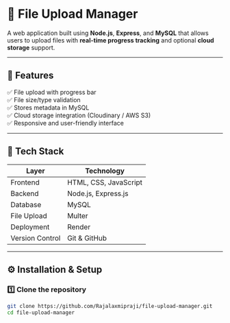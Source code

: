 # 📁 File Upload Manager

A web application built using **Node.js**, **Express**, and **MySQL** that allows users to upload files with **real-time progress tracking** and optional **cloud storage** support.

---

## 🚀 Features

✅ File upload with progress bar  
✅ File size/type validation  
✅ Stores metadata in MySQL  
✅ Cloud storage integration (Cloudinary / AWS S3)  
✅ Responsive and user-friendly interface  

---

## 🧩 Tech Stack

| Layer | Technology |
|--------|-------------|
| Frontend | HTML, CSS, JavaScript |
| Backend | Node.js, Express.js |
| Database | MySQL |
| File Upload | Multer |
| Deployment | Render |
| Version Control | Git & GitHub |

---

## ⚙️ Installation & Setup

### 1️⃣ Clone the repository
```bash
git clone https://github.com/Rajalaxmipraji/file-upload-manager.git
cd file-upload-manager
